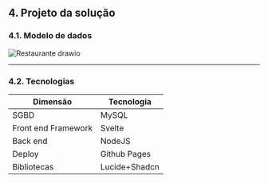 ## 4. Projeto da solução

### 4.1. Modelo de dados

![Restaurante drawio](https://github.com/ICEI-PUC-Minas-PPLES-TI/plf-es-2024-1-ti2-1372100-grupo-4-restaurante/assets/63589918/639595ea-3fda-4b13-963b-22e52a5b0615)

---

### 4.2. Tecnologias

| **Dimensão**   | **Tecnologia**  |
| ---            | ---             |
| SGBD           | MySQL           |
|Front end Framework | Svelte |
| Back end       | NodeJS |
| Deploy         | Github Pages    |
|Bibliotecas|Lucide+Shadcn|

